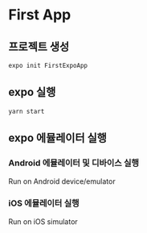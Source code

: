 # First App 

## 프로젝트 생성 
```
expo init FirstExpoApp
```

## expo 실행 
```
yarn start
```

## expo 에뮬레이터 실행 
### Android 에뮬레이터 및 디바이스 실행
Run on Android device/emulator

### iOS 에뮬레이터 실행
Run on iOS simulator
